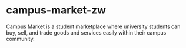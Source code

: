 # campus-market-zw
Campus Market is a student marketplace where university students can buy, sell, and trade goods and services easily within their campus community.
